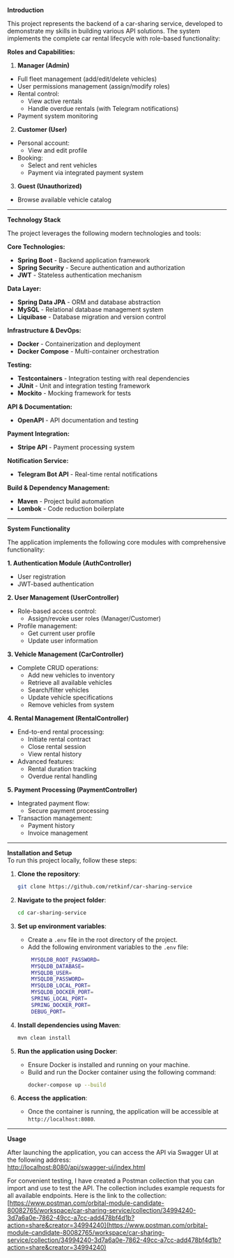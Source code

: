 **Introduction**

This project represents the backend of a car-sharing service, developed to demonstrate my skills in building various API solutions. The system implements the complete car rental lifecycle with role-based functionality:

**Roles and Capabilities:**

1. **Manager (Admin)**
- Full fleet management (add/edit/delete vehicles)
- User permissions management (assign/modify roles)
- Rental control:
    - View active rentals
    - Handle overdue rentals (with Telegram notifications)
- Payment system monitoring

2. **Customer (User)**
- Personal account:
    - View and edit profile
- Booking:
    - Select and rent vehicles
    - Payment via integrated payment system

3. **Guest (Unauthorized)**
- Browse available vehicle catalog

---

**Technology Stack**

The project leverages the following modern technologies and tools:

**Core Technologies:**
- **Spring Boot** - Backend application framework
- **Spring Security** - Secure authentication and authorization
- **JWT** - Stateless authentication mechanism

**Data Layer:**
- **Spring Data JPA** - ORM and database abstraction
- **MySQL** - Relational database management system
- **Liquibase** - Database migration and version control

**Infrastructure & DevOps:**
- **Docker** - Containerization and deployment
- **Docker Compose** - Multi-container orchestration

**Testing:**
- **Testcontainers** - Integration testing with real dependencies
- **JUnit** - Unit and integration testing framework
- **Mockito** - Mocking framework for tests

**API & Documentation:**
- **OpenAPI** - API documentation and testing

**Payment Integration:**
- **Stripe API** - Payment processing system

**Notification Service:**
- **Telegram Bot API** - Real-time rental notifications

**Build & Dependency Management:**
- **Maven** - Project build automation
- **Lombok** - Code reduction boilerplate

---

**System Functionality**

The application implements the following core modules with comprehensive functionality:

**1. Authentication Module (AuthController)**
- User registration
- JWT-based authentication

**2. User Management (UserController)**
- Role-based access control:
    - Assign/revoke user roles (Manager/Customer)
- Profile management:
    - Get current user profile
    - Update user information

**3. Vehicle Management (CarController)**
- Complete CRUD operations:
    - Add new vehicles to inventory
    - Retrieve all available vehicles
    - Search/filter vehicles
    - Update vehicle specifications
    - Remove vehicles from system

**4. Rental Management (RentalController)**
- End-to-end rental processing:
    - Initiate rental contract
    - Close rental session
    - View rental history
- Advanced features:
    - Rental duration tracking
    - Overdue rental handling

**5. Payment Processing (PaymentController)**
- Integrated payment flow:
    - Secure payment processing
- Transaction management:
    - Payment history
    - Invoice management

---

**Installation and Setup**  
To run this project locally, follow these steps:

1. **Clone the repository**:
   ```bash
   git clone https://github.com/retkinf/car-sharing-service
   ```

2. **Navigate to the project folder**:
   ```bash
   cd car-sharing-service
   ```

3. **Set up environment variables**:
    - Create a `.env` file in the root directory of the project.
    - Add the following environment variables to the `.env` file:
      ```bash
       MYSQLDB_ROOT_PASSWORD=
       MYSQLDB_DATABASE=
       MYSQLDB_USER=
       MYSQLDB_PASSWORD=
       MYSQLDB_LOCAL_PORT=
       MYSQLDB_DOCKER_PORT=
       SPRING_LOCAL_PORT=
       SPRING_DOCKER_PORT=
       DEBUG_PORT=
      ```

4. **Install dependencies using Maven**:
   ```bash
   mvn clean install
   ```

5. **Run the application using Docker**:
    - Ensure Docker is installed and running on your machine.
    - Build and run the Docker container using the following command:
      ```bash
      docker-compose up --build
      ```

6. **Access the application**:
    - Once the container is running, the application will be accessible at `http://localhost:8080`.

---

**Usage**

After launching the application, you can access the API via Swagger UI at the following address:  
[http://localhost:8080/api/swagger-ui/index.html](http://localhost:8080/api/swagger-ui/index.html)

For convenient testing, I have created a Postman collection that you can import and use to test the API. The collection includes example requests for all available endpoints. Here is the link to the collection:  
[https://www.postman.com/orbital-module-candidate-80082765/workspace/car-sharing-service/collection/34994240-3d7a6a0e-7862-49cc-a7cc-add478bf4d1b?action=share&creator=34994240](https://www.postman.com/orbital-module-candidate-80082765/workspace/car-sharing-service/collection/34994240-3d7a6a0e-7862-49cc-a7cc-add478bf4d1b?action=share&creator=34994240)

